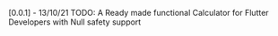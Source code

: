 [0.0.1] - 13/10/21
TODO: A Ready made functional Calculator for Flutter Developers with Null safety support
